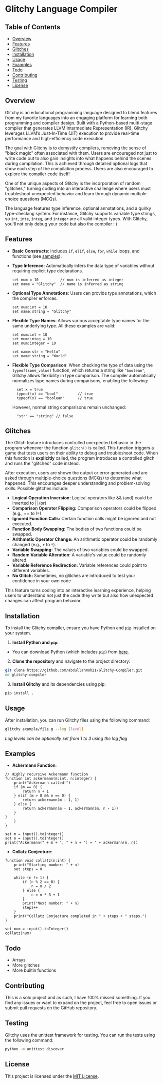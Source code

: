 # Glitchy Language Compiler

## Table of Contents

- [Overview](#overview)
- [Features](#features)
- [Glitches](#glitches)
- [Installation](#installation)
- [Usage](#usage)
- [Examples](#examples)
- [Todo](#todo)
- [Contributing](#contributing)
- [Testing](#testing)
- [License](#license)

## Overview

Glitchy is an educational programming language designed to blend features from my favorite languages into an engaging platform for learning both programming and compiler design. Built with a Python-based multi-stage compiler that generates LLVM Intermediate Representation (IR), Glitchy leverages LLVM’s Just-In-Time (JIT) execution to provide real-time performance and high-efficiency code execution.

The goal with Glitchy is to demystify compilers, removing the sense of "black magic" often associated with them. Users are encouraged not just to write code but to also gain insights into what happens behind the scenes during compilation. This is achieved through detailed optional logs that show each step of the compilation process. Users are also encouraged to explore the compiler code itself!

One of the unique aspects of Glitchy is the incorporation of random "glitches," turning coding into an interactive challenge where users must troubleshoot unexpected behavior and learn through dynamic multiple-choice questions (MCQs).

The language features type inference, optional annotations, and a quirky type-checking system. For instance, Glitchy supports variable type strings, so `int`, `inte`, `integ`, and `integer` are all valid integer types. With Glitchy, you'll not only debug your code but also the compiler : )

## Features

- **Basic Constructs**: Includes `if`, `elif`, `else`, `for`, `while` loops, and functions (see [samples](samples)).

- **Type Inference**: Automatically infers the data type of variables without requiring explicit type declarations.

  ```glitchy
  set num = 10          // num is inferred as integer
  set name = "Glitchy"  // name is inferred as string
  ```

- **Optional Type Annotations**: Users can provide type annotations, which the compiler enforces.

  ```glitchy
  set num:int = 10
  set name:string = "Glitchy"
  ```

- **Flexible Type Names**: Allows various acceptable type names for the same underlying type. All these examples are valid:

  ```glitchy
  set num:int = 10
  set num:integ = 10
  set num:integer = 10
  ```

  ```glitchy
  set name:str = "Hello"
  set name:string = "World"
  ```

- **Flexible Type Comparison**: When checking the type of data using the `typeof(some_value)` function, which returns a string like `"boolean"`, Glitchy allows flexibility in type comparison. The compiler automatically normalizes type names during comparisons, enabling the following:

  ```glitchy
    set x = true
    typeof(x) == "bool"         // true
    typeof(x) == "boolean"      // true
  ```

  However, normal string comparisons remain unchanged:

  ```glitchy
    "str" == "string" // false
  ```

## Glitches

The Glitch feature introduces controlled unexpected behavior in the program whenever the function `glitch()` is called. This function triggers a game that tests users on their ability to debug and troubleshoot code. When this function is **explicitly** called, the program introduces a controlled glitch and runs the "glitched" code instead.

After execution, users are shown the output or error generated and are asked through multiple-choice questions (MCQs) to determine what happened. This encourages deeper understanding and problem-solving skills. Possible glitches include:

- **Logical Operation Inversion:** Logical operators like && (and) could be inverted to || (or)
- **Comparison Operator Flipping:** Comparison operators could be flipped (e.g., == to !=)
- **Ignored Function Calls:** Certain function calls might be ignored and not executed.
- **Function Body Swapping:** The bodies of two functions could be swapped.
- **Arithmetic Operator Change:** An arithmetic operator could be randomly changed (e.g., `+` to `*`).
- **Variable Swapping:** The values of two variables could be swapped.
- **Random Variable Alteration:** A variable's value could be randomly altered.
- **Variable Reference Redirection:** Variable references could point to different variables.
- **No Glitch:** Sometimes, no glitches are introduced to test your confidence in your own code

This feature turns coding into an interactive learning experience, helping users to understand not just the code they write but also how unexpected changes can affect program behavior.

## Installation

To install the Glitchy compiler, ensure you have Python and `pip` installed on your system.

1. **Install Python and `pip`**:

- You can download Python (which includes `pip`) from [here](https://www.python.org/downloads/).

2. **Clone the repository** and navigate to the project directory:

```bash
git clone https://github.com/abdullahmoh21/Glitchy-Compiler.git
cd glitchy-compiler
```

3. **Install Glitchy** and its dependencies using pip:

```bash
pip install .
```

## Usage

After installation, you can run Glitchy files using the following command:

```bash
glitchy example/file.g --log [level]
```

_Log levels can be optionally set from 1 to 3 using the log flag_

## Examples

- **Ackermann Function**:

```glitchy
// Highly recursive Ackermann function
function int ackermann(m:int, n:integer) {
    print("Ackermann called!")
    if (m == 0) {
        return n + 1
    } elif (m > 0 && n == 0) {
        return ackermann(m - 1, 1)
    } else {
        return ackermann(m - 1, ackermann(m, n - 1))
    }
}
    }
}

set m = input().toInteger()
set n = input().toInteger()
print("Ackermann(" + m + ", " + n + ") = " + ackermann(m, n))
```

- **Collatz Conjecture**:

```glitchy
function void collatz(n:int) {
    print("Starting number: " + n)
    set steps = 0

    while (n != 1) {
        if (n % 2 == 0) {
            n = n / 2
        } else {
            n = n * 3 + 1
        }
        print("Next number: " + n)
        steps++
    }
    print("Collatz Conjecture completed in " + steps + " steps.")
}

set num = input().toInteger()
collatz(num)
```

## Todo

- Arrays
- More glitches
- More builtin functions

## Contributing

This is a solo project and as such, I have 100% missed something. If you find any issues or want to expand on the project, feel free to open issues or submit pull requests on the GitHub repository.

## Testing

Glitchy uses the unittest framework for testing. You can run the tests using the following command:

```bash
python -m unittest discover
```

## License

This project is licensed under the [MIT License](LICENSE.md.md).
